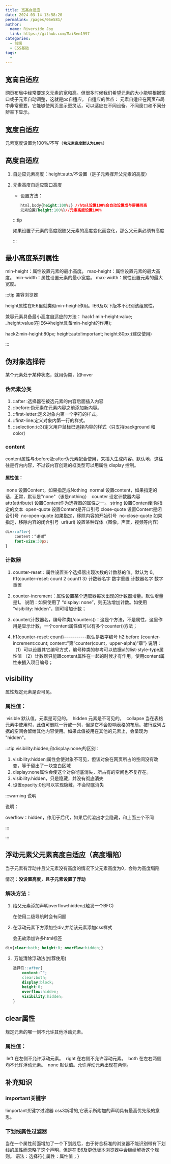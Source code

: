 ```yaml
---
title: 宽高自适应
date: 2024-03-14 13:58:20
permalink: /pages/06e581/
author:
  name: Riverside Joy
  link: https://github.com/MaiRen1997
categories:
  - 前端
  - CSS基础
tags:
  - 
---
```

## 宽高自适应

网页布局中经常要定义元素的宽和高。但很多时候我们希望元素的大小能够根据窗口或子元素自动调整，这就是pc自适应。
自适应的优点：
	元素自适应在网页布局中非常重要，它能够使网页显示更灵活，可以适应在不同设备、不同窗口和不同分辨率下显示。

## 宽度自适应

 元素宽度设置为100%/不写（**`块元素宽度默认为100%`**）

## 高度自适应

1. 自适应元素高度：height:auto/不设置（是子元素撑开父元素的高度）

2. 元素高度自适应窗口高度

   - 设置方法：

     ```css
     html,body{height:100%;} //html设置100%会自动设置成与屏幕同高
     元素设置{height:100%}//元素高度设置100%
     ```

   :::tip

   如果设置子元素的高度跟随父元素的高度变化而变化，那么父元素必须有高度

   :::

## 最小高度系列属性

min-height：属性设置元素的最小高度。
max-height：属性设置元素的最大高度。
min-width：属性设置元素的最小宽度。
max-width：属性设置元素的最大宽度。

:::tip 兼容浏览器

height属性在IE6里就类似min-height作用。IE6及以下版本不识别该组属性。

兼容元素具备最小高度自适应的方法：
hack1:min-height:value; _height:value(在IE6中height具备min-height的作用);

hack2:min-height:80px;
	height:auto!important;
	height:80px;(建议使用) 

:::

## 伪对象选择符

某个元素处于某种状态，就用伪类，如hover

### 伪元素分类

1. ::after :选择器在被选元素的内容后面插入内容
2. ::before:伪元素在元素内容之前添加新内容。
3. ::first-letter:定义对象内第一个字符的样式。
4. ::first-line:定义对象内第一行的样式。
5. ::selection:(c3)定义用户鼠标已选择内容的样式（只支持background 和 color）

### content

content属性与:before及:after伪元素配合使用，来插入生成内容。默认地，这往往是行内内容，不过该内容创建的框类型可以用属性 display 控制。

#### 属性值：

​    none	设置Content，如果指定成Nothing
​    normal	设置content，如果指定的话，正常，默认是"none"（该是nothing）
​    counter	设定计数器内容
​    attr(attribute)	设置Content作为选择器的属性之一。
​    string	设置Content到你指定的文本
​    open-quote	设置Content是开口引号
​    close-quote	设置Content是闭合引号
​    no-open-quote	如果指定，移除内容的开始引号
​    no-close-quote	如果指定，移除内容的闭合引号
​    url(url)	设置某种媒体（图像，声音，视频等内容）

```css
div::after{
    content：“谢谢”
    font-size:30px;
}
```

### 计数器

1. counter-reset：属性设置某个选择器出现次数的计数器的值。默认为 0。
   h1{counter-reset: count  2   count1     3}
   计数器名字 数字重置 计数器名字 数字重置

2. counter-increment：属性设置某个选取器每次出现的计数器增量。默认增量是1。
   说明：如果使用了 “display: none”，则无法增加计数。如使用 “visibility: hidden”，则可增加计数；

3. counter(计数器名，编号种类)/counters()：这是个方法，不是属性，这里作用是显示计数，一个content属性值可以有多个counter()方法；

4. h1{counter-reset: count}-----------默认是数字编号
   h2:before {counter-increment:count;
              content:”第”counter(count，upper-alpha)“章”}
   说明：
   （1）可以设置其它编号方式，编号种类的参考可以依据ul的list-style-type属性值
   （2）计数器只能跟content属性在一起的时候才有作用，使用content属性来插入项目编号；


## visibility

属性规定元素是否可见。

### 属性值：

​    visible	  默认值。元素是可见的。
​    hidden	  元素是不可见的。
​    collapse  当在表格元素中使用时，此值可删除一行或一列，但是它不会影响表格的布局。被行或列占据的空间会留给其他内容使用。如果此值被用在其他的元素上，会呈现为 "hidden"。

:::tip visibility:hidden;和display:none;的区别：

1. visibility:hidden;属性会使对象不可见，但该对象在网页所占的空间没有改变，等于留出了一块空白区域
2. display:none属性会使这个对象彻底消失，所占有的空间也不复存在。
3. visibility:hidden，只是隐藏，并没有彻底消失
4. 设置opacity:0也可以实现隐藏，不会彻底消失

:::warning 说明

说明：

overflow：hidden，作用于后代，如果后代溢出才会隐藏，和上面三个不同

:::

:::

## 浮动元素父元素高度自适应（高度塌陷）

当子元素有浮动并且父元素没有高度的情况下父元素高度为0，会称为高度塌陷

情况：**没设置高度，且子元素设置了浮动**

### 解决方法：

1. 给父元素添加声明overflow:hidden;(触发一个BFC)

   在使用二级导航时会有问题

2.  在浮动元素下方添加空div,并给该元素添加css样式

     会无故添加许多html标签

   ```css
   div{clear:both; height:0; overflow:hidden;}
   ```

3. ​     万能清除浮动法(推荐使用)

   ```css
   选择符::after{
       content:“";
       clear:both;
       display:block;
       height:0;
       overflow:hidden;
       visibility:hidden;
   }
   ```

## clear属性

规定元素的哪一侧不允许其他浮动元素。

###   属性值：

​    left	在左侧不允许浮动元素。
​    right	在右侧不允许浮动元素。
​    both	在左右两侧均不允许浮动元素。
​    none	默认值。允许浮动元素出现在两侧。

## 补充知识

### important关键字

!important关键字过滤器
    css3新增的,它表示所附加的声明具有最高优先级的意思。

### 下划线属性过滤器

当在一个属性前面增加了一个下划线后，由于符合标准的浏览器不能识别带有下划线的属性而忽略了这个声明，但是在IE6及更低版本浏览器中会继续解析这个规则。
    语法：选择符{_属性：属性值；}


